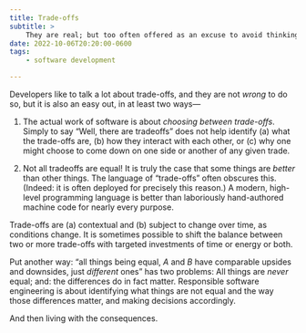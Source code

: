 ```yaml
---
title: Trade-offs
subtitle: >
    They are real; but too often offered as an excuse to avoid thinking rather than a reason to think harder.
date: 2022-10-06T20:20:00-0600
tags:
    - software development

---
```


Developers like to talk a lot about trade-offs, and they are not *wrong* to do so, but it is also an easy out, in at least two ways—

1. The actual work of software is about *choosing between trade-offs*. Simply to say “Well, there are tradeoffs” does not help identify (a) what the trade-offs are, (b) how they interact with each other, or (c) why one might choose to come down on one side or another of any given trade.

2. Not all tradeoffs are equal! It is truly the case that some things are *better* than other things. The language of “trade-offs” often obscures this. (Indeed: it is often deployed for precisely this reason.) A modern, high-level programming language is better than laboriously hand-authored machine code for nearly every purpose.

Trade-offs are (a) contextual and (b) subject to change over time, as conditions change. It is sometimes possible to shift the balance between two or more trade-offs with targeted investments of time or energy or both.

Put another way: “all things being equal, *A* and *B* have comparable upsides and downsides, just *different* ones” has two problems: All things are *never* equal; and: the differences do in fact matter. Responsible software engineering is about identifying what things are not equal and the way those differences matter, and making decisions accordingly.

And then living with the consequences.
